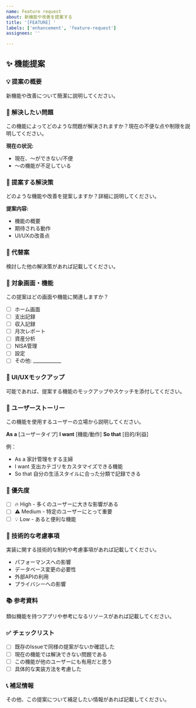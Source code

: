 ```yaml
---
name: Feature request
about: 新機能や改善を提案する
title: '[FEATURE] '
labels: ['enhancement', 'feature-request']
assignees: ''

---
```


## ✨ 機能提案

### 💡 提案の概要

新機能や改善について簡潔に説明してください。

### 🎯 解決したい問題

この機能によってどのような問題が解決されますか？現在の不便な点や制限を説明してください。

**現在の状況:**
- 現在、〜ができない/不便
- 〜の機能が不足している

### 💭 提案する解決策

どのような機能や改善を提案しますか？詳細に説明してください。

**提案内容:**
- 機能の概要
- 期待される動作
- UI/UXの改善点

### 🔄 代替案

検討した他の解決策があれば記載してください。

### 📱 対象画面・機能

この提案はどの画面や機能に関連しますか？

- [ ] ホーム画面
- [ ] 支出記録
- [ ] 収入記録
- [ ] 月次レポート
- [ ] 資産分析
- [ ] NISA管理
- [ ] 設定
- [ ] その他: ____________

### 🎨 UI/UXモックアップ

可能であれば、提案する機能のモックアップやスケッチを添付してください。

### 👥 ユーザーストーリー

この機能を使用するユーザーの立場から説明してください。

**As a** [ユーザータイプ]
**I want** [機能/動作]
**So that** [目的/利益]

例：
- As a 家計管理をする主婦
- I want 支出カテゴリをカスタマイズできる機能
- So that 自分の生活スタイルに合った分類で記録できる

### 🚨 優先度

- [ ] 🔥 High - 多くのユーザーに大きな影響がある
- [ ] ⚠️ Medium - 特定のユーザーにとって重要
- [ ] 💡 Low - あると便利な機能

### 🔧 技術的な考慮事項

実装に関する技術的な制約や考慮事項があれば記載してください。

- パフォーマンスへの影響
- データベース変更の必要性
- 外部APIの利用
- プライバシーへの影響

### 📚 参考資料

類似機能を持つアプリや参考になるリソースがあれば記載してください。

### ✅ チェックリスト

- [ ] 既存のIssueで同様の提案がないか確認した
- [ ] 現在の機能では解決できない問題である
- [ ] この機能が他のユーザーにも有用だと思う
- [ ] 具体的な実装方法を考慮した

### 📞 補足情報

その他、この提案について補足したい情報があれば記載してください。
